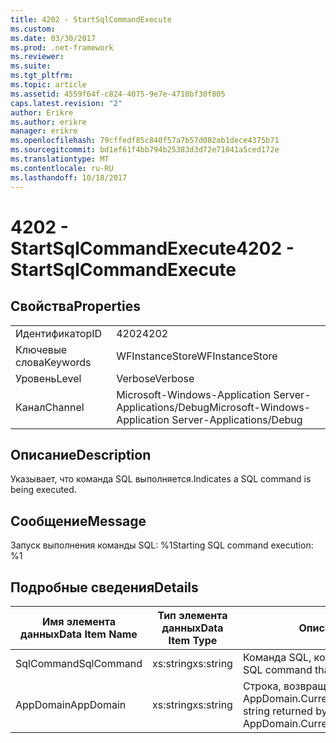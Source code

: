 ```yaml
---
title: 4202 - StartSqlCommandExecute
ms.custom: 
ms.date: 03/30/2017
ms.prod: .net-framework
ms.reviewer: 
ms.suite: 
ms.tgt_pltfrm: 
ms.topic: article
ms.assetid: 4559f64f-c824-4075-9e7e-4710bf30f805
caps.latest.revision: "2"
author: Erikre
ms.author: erikre
manager: erikre
ms.openlocfilehash: 79cffedf85c840f57a7b57d082ab1dece4375b71
ms.sourcegitcommit: bd1ef61f4bb794b25383d3d72e71041a5ced172e
ms.translationtype: MT
ms.contentlocale: ru-RU
ms.lasthandoff: 10/18/2017
---
```

# <a name="4202---startsqlcommandexecute"></a><span data-ttu-id="13077-102">4202 - StartSqlCommandExecute</span><span class="sxs-lookup"><span data-stu-id="13077-102">4202 - StartSqlCommandExecute</span></span>
## <a name="properties"></a><span data-ttu-id="13077-103">Свойства</span><span class="sxs-lookup"><span data-stu-id="13077-103">Properties</span></span>  
  
|||  
|-|-|  
|<span data-ttu-id="13077-104">Идентификатор</span><span class="sxs-lookup"><span data-stu-id="13077-104">ID</span></span>|<span data-ttu-id="13077-105">4202</span><span class="sxs-lookup"><span data-stu-id="13077-105">4202</span></span>|  
|<span data-ttu-id="13077-106">Ключевые слова</span><span class="sxs-lookup"><span data-stu-id="13077-106">Keywords</span></span>|<span data-ttu-id="13077-107">WFInstanceStore</span><span class="sxs-lookup"><span data-stu-id="13077-107">WFInstanceStore</span></span>|  
|<span data-ttu-id="13077-108">Уровень</span><span class="sxs-lookup"><span data-stu-id="13077-108">Level</span></span>|<span data-ttu-id="13077-109">Verbose</span><span class="sxs-lookup"><span data-stu-id="13077-109">Verbose</span></span>|  
|<span data-ttu-id="13077-110">Канал</span><span class="sxs-lookup"><span data-stu-id="13077-110">Channel</span></span>|<span data-ttu-id="13077-111">Microsoft-Windows-Application Server-Applications/Debug</span><span class="sxs-lookup"><span data-stu-id="13077-111">Microsoft-Windows-Application Server-Applications/Debug</span></span>|  
  
## <a name="description"></a><span data-ttu-id="13077-112">Описание</span><span class="sxs-lookup"><span data-stu-id="13077-112">Description</span></span>  
 <span data-ttu-id="13077-113">Указывает, что команда SQL выполняется.</span><span class="sxs-lookup"><span data-stu-id="13077-113">Indicates a SQL command is being executed.</span></span>  
  
## <a name="message"></a><span data-ttu-id="13077-114">Сообщение</span><span class="sxs-lookup"><span data-stu-id="13077-114">Message</span></span>  
 <span data-ttu-id="13077-115">Запуск выполнения команды SQL: %1</span><span class="sxs-lookup"><span data-stu-id="13077-115">Starting SQL command execution: %1</span></span>  
  
## <a name="details"></a><span data-ttu-id="13077-116">Подробные сведения</span><span class="sxs-lookup"><span data-stu-id="13077-116">Details</span></span>  
  
|<span data-ttu-id="13077-117">Имя элемента данных</span><span class="sxs-lookup"><span data-stu-id="13077-117">Data Item Name</span></span>|<span data-ttu-id="13077-118">Тип элемента данных</span><span class="sxs-lookup"><span data-stu-id="13077-118">Data Item Type</span></span>|<span data-ttu-id="13077-119">Описание</span><span class="sxs-lookup"><span data-stu-id="13077-119">Description</span></span>|  
|--------------------|--------------------|-----------------|  
|<span data-ttu-id="13077-120">SqlCommand</span><span class="sxs-lookup"><span data-stu-id="13077-120">SqlCommand</span></span>|<span data-ttu-id="13077-121">xs:string</span><span class="sxs-lookup"><span data-stu-id="13077-121">xs:string</span></span>|<span data-ttu-id="13077-122">Команда SQL, которая была выполнена.</span><span class="sxs-lookup"><span data-stu-id="13077-122">The SQL command that was executed.</span></span>|  
|<span data-ttu-id="13077-123">AppDomain</span><span class="sxs-lookup"><span data-stu-id="13077-123">AppDomain</span></span>|<span data-ttu-id="13077-124">xs:string</span><span class="sxs-lookup"><span data-stu-id="13077-124">xs:string</span></span>|<span data-ttu-id="13077-125">Строка, возвращаемая AppDomain.CurrentDomain.FriendlyName.</span><span class="sxs-lookup"><span data-stu-id="13077-125">The string returned by AppDomain.CurrentDomain.FriendlyName.</span></span>|
